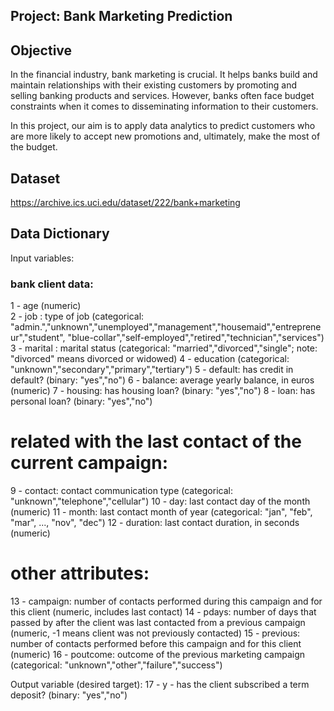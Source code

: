 ## Project: Bank Marketing Prediction
## Objective
In the financial industry, bank marketing is crucial. It helps banks build and maintain relationships with their existing customers by promoting and selling banking products and services. However, banks often face budget constraints when it comes to disseminating information to their customers.

In this project, our aim is to apply data analytics to predict customers who are more likely to accept new promotions and, ultimately, make the most of the budget. 
## Dataset
https://archive.ics.uci.edu/dataset/222/bank+marketing
## Data Dictionary
   Input variables:
   ### bank client data:
   1 - age (numeric) <br>
   2 - job : type of job (categorical: "admin.","unknown","unemployed","management","housemaid","entrepreneur","student",
                                       "blue-collar","self-employed","retired","technician","services") 
   3 - marital : marital status (categorical: "married","divorced","single"; note: "divorced" means divorced or widowed)
   4 - education (categorical: "unknown","secondary","primary","tertiary")
   5 - default: has credit in default? (binary: "yes","no")
   6 - balance: average yearly balance, in euros (numeric) 
   7 - housing: has housing loan? (binary: "yes","no")
   8 - loan: has personal loan? (binary: "yes","no")
   # related with the last contact of the current campaign:
   9 - contact: contact communication type (categorical: "unknown","telephone","cellular") 
  10 - day: last contact day of the month (numeric)
  11 - month: last contact month of year (categorical: "jan", "feb", "mar", ..., "nov", "dec")
  12 - duration: last contact duration, in seconds (numeric)
   # other attributes:
  13 - campaign: number of contacts performed during this campaign and for this client (numeric, includes last contact)
  14 - pdays: number of days that passed by after the client was last contacted from a previous campaign (numeric, -1 means client was not previously contacted)
  15 - previous: number of contacts performed before this campaign and for this client (numeric)
  16 - poutcome: outcome of the previous marketing campaign (categorical: "unknown","other","failure","success")

  Output variable (desired target):
  17 - y - has the client subscribed a term deposit? (binary: "yes","no")
